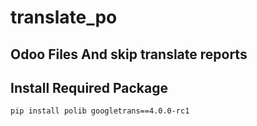 # translate_po 
## Odoo Files And skip translate reports
## Install Required Package
```pip install polib googletrans==4.0.0-rc1```
